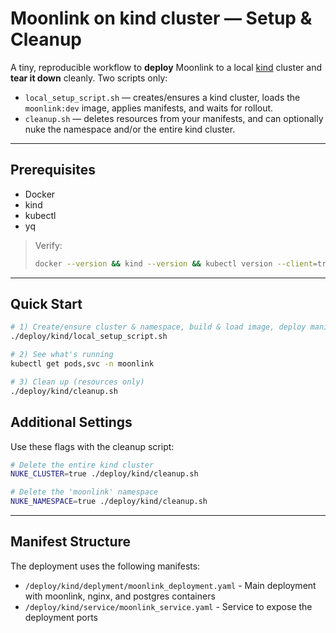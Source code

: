 # Moonlink on kind cluster — Setup & Cleanup

A tiny, reproducible workflow to **deploy** Moonlink to a local [kind](https://kind.sigs.k8s.io/) cluster and **tear it down** cleanly. Two scripts only:

- `local_setup_script.sh` — creates/ensures a kind cluster, loads the `moonlink:dev` image, applies manifests, and waits for rollout.
- `cleanup.sh` — deletes resources from your manifests, and can optionally nuke the namespace and/or the entire kind cluster.

---

## Prerequisites

- Docker
- kind
- kubectl
- yq

> Verify:
> ```bash
> docker --version && kind --version && kubectl version --client=true --output=yaml && yq --version
> ```

---

## Quick Start

```bash
# 1) Create/ensure cluster & namespace, build & load image, deploy manifests, wait for rollout
./deploy/kind/local_setup_script.sh

# 2) See what's running
kubectl get pods,svc -n moonlink

# 3) Clean up (resources only)
./deploy/kind/cleanup.sh
```

## Additional Settings

Use these flags with the cleanup script:

```bash
# Delete the entire kind cluster
NUKE_CLUSTER=true ./deploy/kind/cleanup.sh

# Delete the 'moonlink' namespace
NUKE_NAMESPACE=true ./deploy/kind/cleanup.sh
```

---

## Manifest Structure

The deployment uses the following manifests:
- `/deploy/kind/deplyment/moonlink_deployment.yaml` - Main deployment with moonlink, nginx, and postgres containers
- `/deploy/kind/service/moonlink_service.yaml` - Service to expose the deployment ports